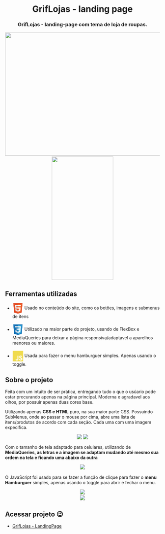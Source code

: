 <div> 
  <h1 align="center">GrifLojas - landing page</h1> 
</div>

<div>
  <h3 align="center">GrifLojas - landing-page com tema de loja de roupas. </h3>
</div>
 <div align='center'>
   
<img src= "https://user-images.githubusercontent.com/112639055/213029995-36b6fe91-2779-498c-bb5a-fc4d631a99dc.png" width='800px' height='400px' border-radius='20px'>
<img src= "https://user-images.githubusercontent.com/112639055/213030007-9966da15-788c-47ab-9316-e6130ddd28ea.jpeg" width='200px' height='400px'>
</div>

<div>

## Ferramentas utilizadas

<ul>
 <li> 
   <img align="center" width="35" src="https://raw.githubusercontent.com/devicons/devicon/master/icons/html5/html5-original.svg"> Usado no conteúdo do site, como os botões, imagens e submenus de itens
 </li>
 <br>
 <li> 
  <img align="center" width="35" src="https://raw.githubusercontent.com/devicons/devicon/master/icons/css3/css3-original.svg"> Utilizado na maior parte do projeto, usando de FlexBox e MediaQueries para deixar a página responsiva/adaptavel a aparelhos menores ou maiores.
 </li>
 <br>
 <li>
  <img align="center" width="35" src="https://raw.githubusercontent.com/devicons/devicon/master/icons/javascript/javascript-plain.svg"> Usada para fazer o menu hamburguer simples. Apenas usando o toggle.
 </li>
</ul>

<div>
   <h2>Sobre o projeto</h2>
   <p>Feita com um intuito de ser prática, entregando tudo o que o usúario pode estar procurando apenas na página principal. Moderna e agradavel aos olhos, por possuir apenas duas cores base.</p>
  <p>Utilizando apenas <strong>CSS e HTML</strong> puro, na sua maior parte CSS. Possuindo SubMenus, onde ao passar o mouse por cima, abre uma lista de itens/produtos de acordo com cada seção. Cada uma com uma imagem expecifica.</strong></p> 
 
 <div align="center">
  <img src= "https://user-images.githubusercontent.com/112639055/213035436-0369a73e-890e-46f9-8bff-233dce2b4bc5.png" border-radius='20px' width='850px'>
  <img src= "https://user-images.githubusercontent.com/112639055/213035559-23a600dc-cb84-4fb2-9948-7ec510cc7c35.png" border-radius='20px' width='850px'>
 </div> 
  <p>Com o tamanho de tela adaptado para celulares, utilizando de <strong>MediaQueries, as letras e a imagem se adaptam mudando até mesmo sua ordem na tela e ficando uma abaixo da outra</strong></p>
  
 <div align="center">
  <img src= "https://user-images.githubusercontent.com/112639055/213033572-2096b900-5168-4b1b-8e6d-d8e9fa4e0bde.png" border-radius='20px'>
 </div> 
  <p>O JavaScript foi usado para se fazer a função de clique para fazer o <strong>menu Hamburguer</strong> simples, apenas usando o toggle para abrir e fechar o menu.</p>
  
  <div align="center">
   <img src= "https://user-images.githubusercontent.com/112639055/213036307-ae221a24-7e21-4425-9b4e-e66384b9e3f1.png" border-radius='20px'> <br>
   <img src= "https://user-images.githubusercontent.com/112639055/213036845-740fc98b-add5-472b-9f5a-d8d09344a3d2.jpeg" border-radius='20px' width='300px'>
  </div>
  
</div>

  ## Acessar projeto 😉

<div>
  <ul>
    <li>
      <a href="https://willianol.github.io/grifLojas-landing-page/assets/index.html" target="_blank"> GrifLojas - LandingPage</a>
    </li>
  </ul>
</div>
